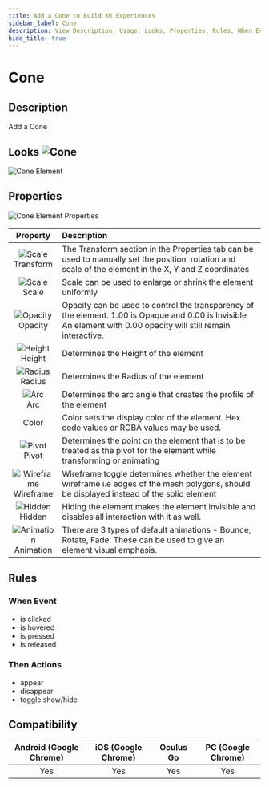 ```yaml
---
title: Add a Cone to Build XR Experiences
sidebar_label: Cone
description: View Description, Usage, Looks, Properties, Rules, When Events, Then Actions, Compatibility, Tutorials for Adding a Cone in GMetri XR experiences.
hide_title: true
---
```


#  Cone

## Description

Add a Cone

## Looks ![Cone](https://s.vrgmetri.com/gb-web/portal-docs/assets/img/svg/cone.svg#icon/)

![Cone Element](https://r.vrgmetri.com/image/q_90/gb-web/portal-docs/assets/img/screenshots/Cone_Element.png.jpg#boxShadow/)

## Properties

![Cone Element Properties](https://r.vrgmetri.com/image/q_90/gb-web/portal-docs/assets/img/screenshots/Cone_Element_properties.png.jpg#boxShadow/)

|                                                                  Property                                                                   | Description                                                                                                                                                        |
| :-----------------------------------------------------------------------------------------------------------------------------------------: | :----------------------------------------------------------------------------------------------------------------------------------------------------------------- |
|   ![Scale](https://s.vrgmetri.com/gb-web/portal-docs/assets/img/svg/z_transform.svg#icon/)<br/> Transform    | The Transform section in the Properties tab can be used to manually set the position, rotation and scale of the element in the X, Y and Z coordinates              |
|       ![Scale](https://s.vrgmetri.com/gb-web/portal-docs/assets/img/svg/scale_26.svg#icon/)<br/> Scale       | Scale can be used to enlarge or shrink the element uniformly                                                                                                       |
|     ![Opacity](https://s.vrgmetri.com/gb-web/portal-docs/assets/img/svg/opacity.svg#icon/)<br/> Opacity      | Opacity can be used to control the transparency of the element. 1.00 is Opaque and 0.00 is Invisible An element with 0.00 opacity will still remain interactive. |
|       ![Height](https://s.vrgmetri.com/gb-web/portal-docs/assets/img/svg/height.svg#icon/)<br/> Height       | Determines the Height of the element                                                                                                                               |
|       ![Radius](https://s.vrgmetri.com/gb-web/portal-docs/assets/img/svg/radius.svg#icon/)<br/> Radius       | Determines the Radius of the element                                                                                                                               |
|           ![Arc](https://s.vrgmetri.com/gb-web/portal-docs/assets/img/svg/arc.svg#icon/)<br/> Arc            | Determines the arc angle that creates the profile of the element                                                                                                   |
|                                                                    Color                                                                    | Color sets the display color of the element. Hex code values or RGBA values may be used.                                                                           |
|      ![Pivot](https://s.vrgmetri.com/gb-web/portal-docs/assets/img/svg/pivotpoint.svg#icon/)<br/> Pivot      | Determines the point on the element that is to be treated as the pivot for the element while transforming or animating                                             |
| ![Wireframe](https://s.vrgmetri.com/gb-web/portal-docs/assets/img/svg/wireframe_26.svg#icon/)<br/> Wireframe | Wireframe toggle determines whether the element wireframe i.e edges of the mesh polygons, should be displayed instead of the solid element                            |
|     ![Hidden](https://s.vrgmetri.com/gb-web/portal-docs/assets/img/svg/hidden_26.svg#icon/)<br/> Hidden      | Hiding the element makes the element invisible and disables all interaction with it as well.                                                                       |
| ![Animation](https://s.vrgmetri.com/gb-web/portal-docs/assets/img/svg/animation_26.svg#icon/)<br/> Animation | There are 3 types of default animations - Bounce, Rotate, Fade. These can be used to give an element visual emphasis.                                              |

##  Rules

###  When Event

- is clicked
- is hovered
- is pressed
- is released

###  Then Actions

- appear
- disappear
- toggle show/hide

## Compatibility

| Android (Google Chrome) | iOS (Google Chrome) | Oculus Go | PC (Google Chrome) |
| :---------------------: | :-----------------: | :-------: | :----------------: |
|           Yes           |         Yes         |    Yes    |        Yes         |

<!--* **Compatible with VR Headsets?**: Yes, Full Compatibility-->
